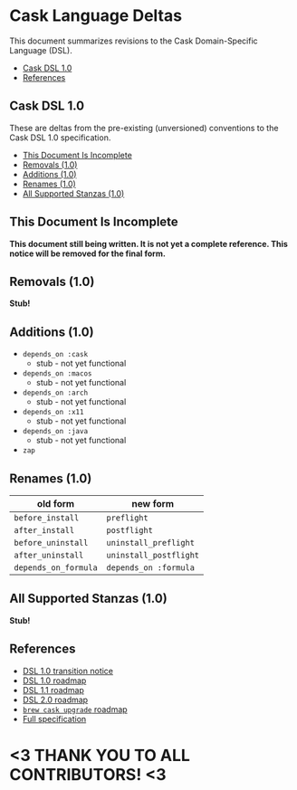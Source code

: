 # Cask Language Deltas

This document summarizes revisions to the Cask Domain-Specific Language (DSL).

 * [Cask DSL 1.0](#cask-dsl-10)
 * [References](#references)


## Cask DSL 1.0

These are deltas from the pre-existing (unversioned) conventions to the
Cask DSL 1.0 specification.

 * [This Document Is Incomplete](#this-document-is-incomplete)
 * [Removals (1.0)](#removals-10)
 * [Additions (1.0)](#additions-10)
 * [Renames (1.0)](#renames-10)
 * [All Supported Stanzas (1.0)](#all-supported-stanzas-10)


## This Document Is Incomplete

**This document still being written.  It is not yet a complete reference.
This notice will be removed for the final form.**


## Removals (1.0)

**Stub!**


## Additions (1.0)

 * `depends_on :cask`
   * stub - not yet functional
 * `depends_on :macos`
   * stub - not yet functional
 * `depends_on :arch`
   * stub - not yet functional
 * `depends_on :x11`
   * stub - not yet functional
 * `depends_on :java`
   * stub - not yet functional
 * `zap`


## Renames (1.0)

| old form              | new form
| --------------------- |----------------
| `before_install`      | `preflight`
| `after_install`       | `postflight`
| `before_uninstall`    | `uninstall_preflight`
| `after_uninstall`     | `uninstall_postflight`
| `depends_on_formula`  | `depends_on :formula`

## All Supported Stanzas (1.0)

**Stub!**


## References

 * [DSL 1.0 transition notice](https://github.com/caskroom/homebrew-cask/issues/5890)
 * [DSL 1.0 roadmap](https://github.com/caskroom/homebrew-cask/issues/4688)
 * [DSL 1.1 roadmap](https://github.com/caskroom/homebrew-cask/issues/5586)
 * [DSL 2.0 roadmap](https://github.com/caskroom/homebrew-cask/issues/5592)
 * [`brew cask upgrade` roadmap](https://github.com/caskroom/homebrew-cask/issues/4678)
 * [Full specification](CASK_LANGUAGE_REFERENCE.md)

# <3 THANK YOU TO ALL CONTRIBUTORS! <3

